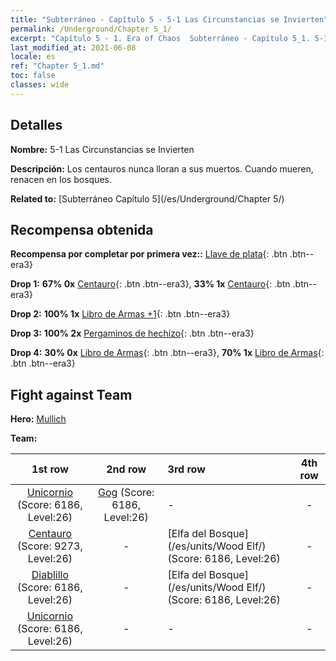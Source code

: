 ```yaml
---
title: "Subterráneo - Capítulo 5 - 5-1 Las Circunstancias se Invierten"
permalink: /Underground/Chapter 5_1/
excerpt: "Capítulo 5 - 1. Era of Chaos  Subterráneo - Capítulo 5_1. 5-1 Las Circunstancias se Invierten"
last_modified_at: 2021-06-08
locale: es
ref: "Chapter 5_1.md"
toc: false
classes: wide
---
```


## Detalles

 **Nombre:** 5-1 Las Circunstancias se Invierten

 **Descripción:** Los centauros nunca lloran a sus muertos. Cuando mueren, renacen en los bosques.

 **Related to:** [Subterráneo Capítulo 5](/es/Underground/Chapter 5/)

## Recompensa obtenida

 **Recompensa por completar por primera vez::** [Llave de plata](/ItemsES/con_693/){: .btn .btn--era3}

 **Drop 1:** **67% 0x** [Centauro](/ItemsES/unt_199/){: .btn .btn--era3}, **33% 1x** [Centauro](/ItemsES/unt_199/){: .btn .btn--era3}

 **Drop 2:** **100% 1x** [Libro de Armas +1](/ItemsES/mat_25/){: .btn .btn--era3}

 **Drop 3:** **100% 2x** [Pergaminos de hechizo](/ItemsES/con_694/){: .btn .btn--era3}

 **Drop 4:** **30% 0x** [Libro de Armas](/ItemsES/mat_18/){: .btn .btn--era3}, **70% 1x** [Libro de Armas](/ItemsES/mat_18/){: .btn .btn--era3}


## Fight against Team
 **Hero:** [Mullich](/es/heroes/Mullich/)

 **Team:**


  | 1st row | 2nd row | 3rd row | 4th row |
  |:----:|:----:|:----|:----:|
  | [Unicornio](/es/units/Unicorn/) (Score: 6186, Level:26)  | [Gog](/es/units/Gog/) (Score: 6186, Level:26)  | - | - |
  | [Centauro](/es/units/Centaur/) (Score: 9273, Level:26)  | - | [Elfa del Bosque](/es/units/Wood Elf/) (Score: 6186, Level:26)  | - |
  | [Diablillo](/es/units/Imp/) (Score: 6186, Level:26)  | - | [Elfa del Bosque](/es/units/Wood Elf/) (Score: 6186, Level:26)  | - |
  | [Unicornio](/es/units/Unicorn/) (Score: 6186, Level:26)  | - | - | - |


